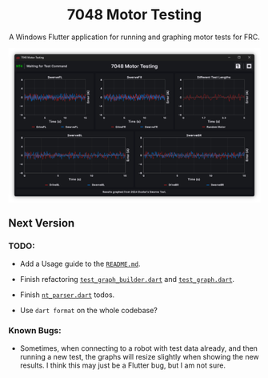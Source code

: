 <h1 align = "center">7048 Motor Testing</h1>
<p align = "center">A Windows Flutter application for running and graphing motor tests for FRC.</p>

<img align = "center" src = "/assets/screenshot.png" alt = "Application screenshot.">

## Next Version
### TODO:
* Add a Usage guide to the [`README.md`](README.md).
* Finish refactoring [`test_graph_builder.dart`](lib/widgets/test_graph/test_graph_builder.dart) and [`test_graph.dart`](lib/widgets/test_graph/test_graph.dart).

* Finish [`nt_parser.dart`](lib/resources/nt/nt_parser.dart) todos.

* Use `dart format` on the whole codebase?

<!-- * Nothing! It's *perfect*. -->

### Known Bugs:
* Sometimes, when connecting to a robot with test data already, and then running a new test, the graphs will resize slightly when showing the new results.
I think this may just be a Flutter bug, but I am not sure.

<!-- * None! The code is *flawless*. -->
